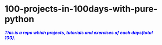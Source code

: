 # 100-projects-in-100days-with-pure-python
<i><b style="color:blue">This is a repo which projects, tutorials and exercises of each days(total 100).</b></i>
